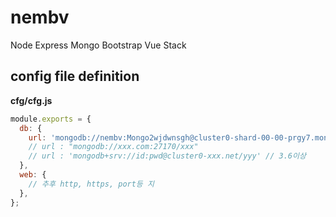 # nembv
Node Express Mongo Bootstrap Vue Stack

## config file definition

**cfg/cfg.js**

```javascript
module.exports = {
  db: {
    url: 'mongodb://nembv:Mongo2wjdwnsgh@cluster0-shard-00-00-prgy7.mongodb.net:27017,cluster0-shard-00-01-prgy7.mongodb.net:27017,cluster0-shard-00-02-prgy7.mongodb.net:27017/faw?ssl=true&replicaSet=Cluster0-shard-0&authSource=admin',
    // url : "mongodb://xxx.com:27170/xxx"
    // url : 'mongodb+srv://id:pwd@cluster0-xxx.net/yyy' // 3.6이상
  },
  web: {
    // 추후 http, https, port등 지
  },
};
```
